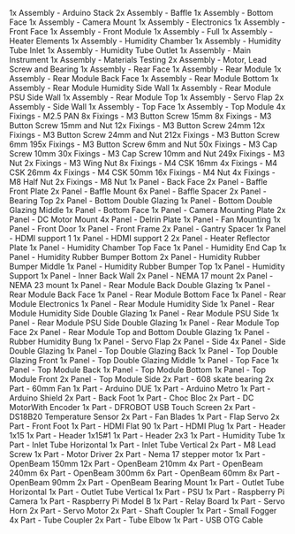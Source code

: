 1x Assembly - Arduino Stack
2x Assembly - Baffle
1x Assembly - Bottom Face
1x Assembly - Camera Mount
1x Assembly - Electronics
1x Assembly - Front Face
1x Assembly - Front Module
1x Assembly - Full
1x Assembly - Heater Elements
1x Assembly - Humidity Chamber
1x Assembly - Humidity Tube Inlet
1x Assembly - Humidity Tube Outlet
1x Assembly - Main Instrument
1x Assembly - Materials Testing
2x Assembly - Motor, Lead Screw and Bearing
1x Assembly - Rear Face
1x Assembly - Rear Module
1x Assembly - Rear Module Back Face
1x Assembly - Rear Module Bottom
1x Assembly - Rear Module Humidity Side Wall
1x Assembly - Rear Module PSU Side Wall
1x Assembly - Rear Module Top
1x Assembly - Servo Flap
2x Assembly - Side Wall
1x Assembly - Top Face
1x Assembly - Top Module
4x Fixings - M2.5 PAN
8x Fixings - M3 Button Screw 15mm
8x Fixings - M3 Button Screw 15mm and Nut
12x Fixings - M3 Button Screw 24mm
12x Fixings - M3 Button Screw 24mm and Nut
212x Fixings - M3 Button Screw 6mm
195x Fixings - M3 Button Screw 6mm and Nut
50x Fixings - M3 Cap Screw 10mm
30x Fixings - M3 Cap Screw 10mm and Nut
249x Fixings - M3 Nut
2x Fixings - M3 Wing Nut
8x Fixings - M4 CSK 16mm
4x Fixings - M4 CSK 26mm
4x Fixings - M4 CSK 50mm
16x Fixings - M4 Nut
4x Fixings - M8 Half Nut
2x Fixings - M8 Nut
1x Panel - Back Face
2x Panel - Baffle Front Plate
2x Panel - Baffle Mount
6x Panel - Baffle Spacer
2x Panel - Bearing Top
2x Panel - Bottom Double Glazing
1x Panel - Bottom Double Glazing Middle
1x Panel - Bottom Face
1x Panel - Camera Mounting Plate
2x Panel - DC Motor Mount
4x Panel - Delrin Plate
1x Panel - Fan Mounting
1x Panel - Front Door
1x Panel - Front Frame
2x Panel - Gantry Spacer
1x Panel - HDMI support 1
1x Panel - HDMI support 2
2x Panel - Heater Reflector Plate
1x Panel - Humidity Chamber Top Face
1x Panel - Humidity End Cap
1x Panel - Humidity Rubber Bumper Bottom
2x Panel - Humidity Rubber Bumper Middle
1x Panel - Humidity Rubber Bumper Top
1x Panel - Humidity Support
1x Panel - Inner Back Wall
2x Panel - NEMA 17 mount
2x Panel - NEMA 23 mount
1x Panel - Rear Module Back Double Glazing
1x Panel - Rear Module Back Face
1x Panel - Rear Module Bottom Face
1x Panel - Rear Module Electronics
1x Panel - Rear Module Humidity Side
1x Panel - Rear Module Humidity Side Double Glazing
1x Panel - Rear Module PSU Side
1x Panel - Rear Module PSU Side Double Glazing
1x Panel - Rear Module Top Face
2x Panel - Rear Module Top and Bottom Double Glazing
1x Panel - Rubber Humidity Bung
1x Panel - Servo Flap
2x Panel - Side
4x Panel - Side Double Glazing
1x Panel - Top Double Glazing Back
1x Panel - Top Double Glazing Front
1x Panel - Top Double Glazing Middle
1x Panel - Top Face
1x Panel - Top Module Back
1x Panel - Top Module Bottom
1x Panel - Top Module Front
2x Panel - Top Module Side
2x Part - 608 skate bearing
2x Part - 60mm Fan
1x Part - Arduino DUE
1x Part - Arduino Metro
1x Part - Arduino Shield
2x Part - Back Foot
1x Part - Choc Bloc
2x Part - DC MotorWith Encoder
1x Part - DFROBOT USB Touch Screen
2x Part - DS18B20 Temperature Sensor
2x Part - Fan Blades
1x Part - Flap Servo
2x Part - Front Foot
1x Part - HDMI Flat 90
1x Part - HDMI Plug
1x Part - Header 1x15
1x Part - Header 1x15#1
1x Part - Header 2x3
1x Part - Humidity Tube
1x Part - Inlet Tube Horizontal
1x Part - Inlet Tube Vertical
2x Part - M8 Lead Screw
1x Part - Motor Driver
2x Part - Nema 17 stepper motor
1x Part - OpenBeam 150mm
12x Part - OpenBeam 210mm
4x Part - OpenBeam 240mm
6x Part - OpenBeam 300mm
6x Part - OpenBeam 60mm
8x Part - OpenBeam 90mm
2x Part - OpenBeam Bearing Mount
1x Part - Outlet Tube Horizontal
1x Part - Outlet Tube Vertical
1x Part - PSU
1x Part - Raspberry Pi Camera
1x Part - Raspberry Pi Model B
1x Part - Relay Board
1x Part - Servo Horn
2x Part - Servo Motor
2x Part - Shaft Coupler
1x Part - Small Fogger
4x Part - Tube Coupler
2x Part - Tube Elbow
1x Part - USB OTG Cable
